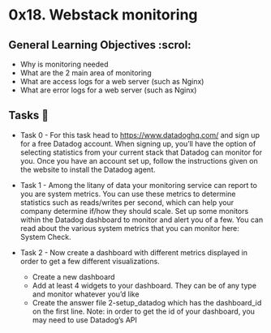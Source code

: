 # 0x18. Webstack monitoring

## General Learning Objectives :scrol:

* Why is monitoring needed
* What are the 2 main area of monitoring
* What are access logs for a web server (such as Nginx)
* What are error logs for a web server (such as Nginx)

## Tasks :page_with_curl:

* Task 0 - For this task head to https://www.datadoghq.com/ and sign up for a free Datadog account. When signing up, you’ll have the option of selecting statistics from your current stack that Datadog can monitor for you. Once you have an account set up, follow the instructions given on the website to install the Datadog agent.

* Task 1 - Among the litany of data your monitoring service can report to you are system metrics. You can use these metrics to determine statistics such as reads/writes per second, which can help your company determine if/how they should scale. Set up some monitors within the Datadog dashboard to monitor and alert you of a few. You can read about the various system metrics that you can monitor here: System Check.

* Task 2 - Now create a dashboard with different metrics displayed in order to get a few different visualizations.
    - Create a new dashboard
    - Add at least 4 widgets to your dashboard. They can be of any type and monitor whatever you’d like
    - Create the answer file 2-setup_datadog which has the dashboard_id on the first line. Note: in order to get the id of your dashboard, you may need to use Datadog’s API
